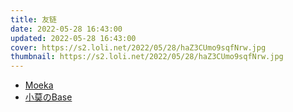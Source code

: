```yaml
---
title: 友链
date: 2022-05-28 16:43:00
updated: 2022-05-28 16:43:00
cover: https://s2.loli.net/2022/05/28/haZ3CUmo9sqfNrw.jpg
thumbnail: https://s2.loli.net/2022/05/28/haZ3CUmo9sqfNrw.jpg
---
```


- [Moeka](https://MoeClue.com/)
- [小莫のBase](https://mou.best)
